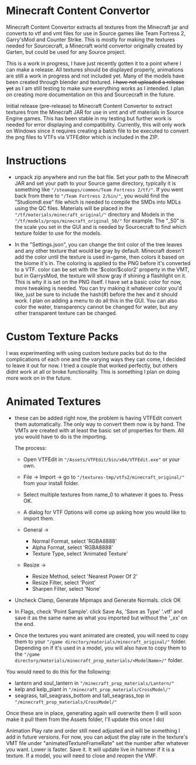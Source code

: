 # Minecraft Content Convertor

Minecraft Content Convertor extracts all textures from the Minecraft jar and converts to vtf and vmt files
for use in Source games like Team Fortress 2, Garry'sMod and Counter Strike. This is mostly for making
the textures needed for Sourcecraft, a Minecraft world convertor originally created by Garten, but could
be used for any Source project.

This is a work in progress, I have just recently gotten it to a point where I can make a release.
All textures should be displayed properly, animations are still a work in progress and not included
yet. Many of the models have been created through blender and textured. ~~I have not uploaded a release yet~~
as I am still testing to make sure everything works as I intended. I plan on creating more documentation on
this and Sourcecraft in the future.

Initial release (pre-release) to Minecraft Content Convertor to extract textures from the Minecraft JAR for use in
vmt and vtf materials in Source Engine games. This has been stable in my testing but further work is needed for error
displaying and compatibility. Currently, this will only work on Windows since it requires creating a batch file to 
be executed to convert the png files to VTFs via VTFEditor which is included in the ZIP.

# Instructions

- unpack zip anywhere and run the bat file. Set your path to the Minecraft JAR and set your path to your Source game 
directory, typically it is something like ```"/steamapps/common/Team Fortress 2/tf/"```. If you went back from there to 
```"/Team Fortress 2/bin/"```, you would find the "Studiomdl.exe" file which is needed to compile the SMDs into MDLs 
using the QC files. Materials 
will be placed in the
  ```"/tf/materials/minecraft_original/"``` directory and Models in the ```"/tf/models/props/minecraft_original_50/"```
for example. The "_50" is the scale you set in the GUI and is needed by Sourcecraft to find which texture folder to use
for the models.


- In the "Settings.json", you can change the tint color of the tree leaves and any other texture that would be gray by 
default. Minecraft doesn't add the color until the texture is used in-game, then colors it based on the biome it's in.
The coloring is applied to the PNG before it's converted to a VTF. color can be set with the '\$color/\$color2' property 
in the VMT, but in GarrysMod, the texture will show gray if shining a flashlight on it. This is why it is set on the PNG
itself. I have set a basic color for now, more tweaking is needed. You can try making it whatever color you'd like, just 
be sure to include the hash(#) before the hex and it should work. 
I plan on adding a menu to do all this in the GUI. You can also color the water, transparency cannot be changed for water,
but any other transparent texture can be changed.

# Custom Texture Packs

I was experimenting with using custom texture packs but do to the complications of each one and the varying ways they can come,
I decided to leave it out for now. I tried a couple that worked perfectly, but others didnt work at all or broke functionality.
This is something I plan on doing more work on in the future. 

# Animated Textures

- these can be added right now, the problem is having VTFEdit convert them automatically. The only way to convert them now is
by hand. The VMTs are created with at least the basic set of properties for them. All you would have to do is the importing.

  The process: 

    - Open VTFEdit in ```"/Assets/VTFEdit/bin/x64/VTFEdit.exe"``` or your own. 
    - File -> Import -> go to ```"/textures-tmp/vtfs2/minecraft_original/"``` from your install folder.
    - Select multiple textures from name_0 to whatever it goes to. Press OK.
    - A dialog for VTF Options will come up asking how you would like to import them. 

    - General -> 
      - Normal Format, select 'RGBA8888'
      - Alpha Format, select 'RGBA8888'
      - Texture Type, select 'Animated Texture'
     
    - Resize -> 
      - Resize Method, select 'Nearest Power Of 2'
      - Resize Filter, select 'Point'
      - Sharpen Filter, select 'None'


- Uncheck Clamp, Generate Mipmaps and Generate Normals. click OK
- In Flags, check 'Point Sample'. click Save As, 'Save as Type' '.vtf' and save it as the same name as what you imported but without the '_xx' on the end.

- Once the textures you want animated are created, you will need to copy them to your 
`"/game directory/materials/minecraft_original/"`
folder. Depending on if it's used in a model, you will also have to copy them to the 
`"/game directory/materials/minecraft_prop_materials/<ModelName>/"` folder.

You would need to do this for the following:
- lantern and soul_lantern in `"/minecraft_prop_materials/Lantern/"`
- kelp and kelp_plant in `"/minecraft_prop_materials/CrossModel/"`
- seagrass, tall_seagrass_bottom and tall_seagrass_top in `"/minecraft_prop_materials/CrossModel/"`

Once these are in place, generating again will overwrite them (I will soon make it pull them from the Assets folder, 
I'll update this once I do)

Animation Play rate and order still need adjusted and will be something I add in future versions. For now, you
can adjust the play rate in the texture's VMT file under "animatedTextureFrameRate" set the number after whatever you want.
Lower is faster. Save it. It will update live in hammer if it is a texture. If a model, you will need to close and reopen the VMF.



